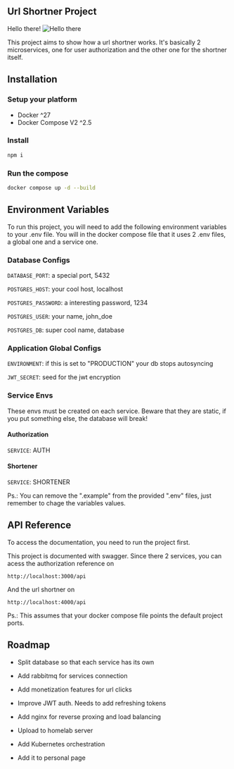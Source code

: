 ## Url Shortner Project

Hello there! ![Hello there](https://static.wikia.nocookie.net/starwars/images/2/2a/He-says-the-thing.png/revision/latest/scale-to-width-down/1200?cb=20230113022153)

This project aims to show how a url shortner works. It's basically 2 microservices, one for user authorization and the other one for the shortner itself.

## Installation

### Setup your platform
- Docker ^27
- Docker Compose V2 ^2.5

### Install

```bash
npm i
```

### Run the compose
```bash
docker compose up -d --build
```
## Environment Variables

To run this project, you will need to add the following environment variables to your .env file. You will in the docker compose file that it uses 2 .env files, a global one and a service one.

### Database Configs
`DATABASE_PORT`: a special port, 5432

`POSTGRES_HOST`: your cool host, localhost

`POSTGRES_PASSWORD`: a interesting password, 1234

`POSTGRES_USER`: your name, john_doe

`POSTGRES_DB`: super cool name, database

### Application Global Configs

`ENVIRONMENT`: if this is set to "PRODUCTION" your db stops autosyncing

`JWT_SECRET`: seed for the jwt encryption

### Service Envs

These envs must be created on each service. Beware that they are static, if you put something else, the database will break!

#### Authorization
`SERVICE`: AUTH

#### Shortener
`SERVICE`: SHORTENER


Ps.: You can remove the ".example" from the provided ".env" files, just remember to chage the variables values.


## API Reference

To access the documentation, you need to run the project first.

This project is documented with swagger. Since there 2 services, you can acess the authorization reference on

```
http://localhost:3000/api
```

And the url shortner on

```
http://localhost:4000/api
```

Ps.: This assumes that your docker compose file points the default project ports.
## Roadmap

- Split database so that each service has its own

- Add rabbitmq for services connection

- Add monetization features for url clicks

- Improve JWT auth. Needs to add refreshing tokens

- Add nginx for reverse proxing and load balancing

- Upload to homelab server

- Add Kubernetes orchestration

- Add it to personal page

